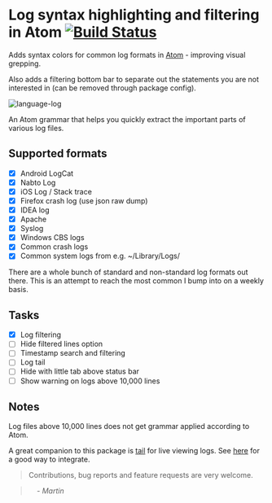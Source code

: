 # Log syntax highlighting and filtering in Atom [![Build Status](https://travis-ci.org/mrodalgaard/language-log.svg)](https://travis-ci.org/mrodalgaard/language-log)

Adds syntax colors for common log formats in [Atom](https://atom.io/) - improving visual grepping.

Also adds a filtering bottom bar to separate out the statements you are not interested in (can be removed through package config).

![language-log](https://raw.githubusercontent.com/mrodalgaard/language-log/master/screenshots/preview.png)

An Atom grammar that helps you quickly extract the important parts of various log files.

## Supported formats

 * [x] Android LogCat
 * [x] Nabto Log
 * [x] iOS Log / Stack trace
 * [x] Firefox crash log (use json raw dump)
 * [x] IDEA log
 * [x] Apache
 * [x] Syslog
 * [x] Windows CBS logs
 * [x] Common crash logs
 * [x] Common system logs from e.g. ~/Library/Logs/

There are a whole bunch of standard and non-standard log formats out there. This is an attempt to reach the most common I bump into on a weekly basis.

## Tasks

 * [x] Log filtering
 * [ ] Hide filtered lines option
 * [ ] Timestamp search and filtering
 * [ ] Log tail
 * [ ] Hide with little tab above status bar
 * [ ] Show warning on logs above 10,000 lines

## Notes

Log files above 10,000 lines does not get grammar applied according to Atom.

A great companion to this package is [tail](https://github.com/eliasak/tail) for live viewing logs. See [here](https://github.com/mrodalgaard/language-log/issues/1#issue-92097844) for a good way to integrate.

> Contributions, bug reports and feature requests are very welcome.

> &nbsp; &nbsp; _- Martin_
